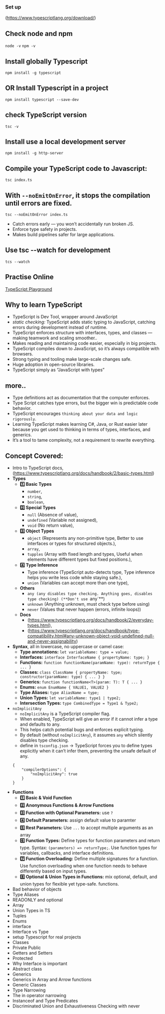 ### Set up
(https://www.typescriptlang.org/download/)

## Check node and npm
`node -v`
`npm -v`

## Install globally Typescript
`npm install -g typescript`

## OR Install Typescript in a project
`npm install typescript --save-dev`

## check TypeScript version
`tsc -v`

## Install use a local development server
`npm install -g http-server`

## Compile your TypeScript code to Javascript:
`tsc index.ts`

## With `--noEmitOnError`, it stops the compilation until errors are fixed.
`tsc --noEmitOnError index.ts`

- Catch errors early — you won’t accidentally run broken JS.
- Enforce type safety in projects.
- Makes build pipelines safer for large applications.

## Use tsc --watch for development 
`tcs --watch`

## Practise Online
[TypeScript Playground](https://www.typescriptlang.org/play/)

## Why to learn TypeScript

- TypeScript is Dev Tool, wrapper around JavaScript
- *static checking:* TypeScript adds static typing to JavaScript, catching errors during development instead of runtime.
- TypeScript enforces structure with interfaces, types, and classes — making teamwork and scaling smoother..
- Makes reading and maintaining code easier, especially in big projects.
- TypeScript compiles down to JavaScript, so it’s always compatible with browsers.
- Strong typing and tooling make large-scale changes safe.
- Huge adoption in open-source libraries.
- TypeScript simply as “JavaScript with types”

## more..
- Type definitions act as documentation that the computer enforces.
- Type Script catches type errors, but the bigger win is predictable code behavior.
- TypeScript encourages `thinking about your data and logic rigorously`.
- Learning TypeScript makes learning C#, Java, or Rust easier later because you get used to thinking in terms of types, interfaces, and generics.
- It’s a tool to tame complexity, not a requirement to rewrite everything.

## Concept Covered:

- Intro to TypeScript docs, (https://www.typescriptlang.org/docs/handbook/2/basic-types.html)
- **Types** 
    - **1️⃣ Basic Types**
        - `number`, 
        - `string`, 
        - `boolean`, 
    - **2️⃣ Special Types**
        - `null` (Absence of value), 
        - `undefined` (Variable not assigned), 
        - `void` (No return value), 
    - **3️⃣ Object Types**
        - `object` (Represents any non-primitive type, Better to use interfaces or types for structured objects.), 
        - `array`, 
        - `tupples` (Array with fixed length and types, Useful when elements have different types but fixed positions.), 
    - **4️⃣ Type Inference**
        - Type inference (TypeScript auto-detects type, Type inference helps you write less code while staying safe.),  
        - `union` (Variables can accept more than one type), 
    - **Others**    
      - `any (any disables type checking. Anything goes, disables type checking) (**Don't use `any`**)
      - `unknown` (Anything unknown, must check type before using)
      - `never` (Values that never happen (errors, infinite loops))
    - **Docs**
      - (https://www.typescriptlang.org/docs/handbook/2/everyday-types.html), 
      - (https://www.typescriptlang.org/docs/handbook/type-compatibility.html#any-unknown-object-void-undefined-null-and-never-assignability)
- **Syntax**, all in lowercase, no uppercase or camel case:
    - **Type annotations:** `let variableName: type = value;`
    - **Interfaces:** `interface InterfaceName { propertyName: type; }`
    - **Functions:** `function functionName(paramName: type): returnType { ... }`
    - **Classes:** `class ClassName { propertyName: type; constructor(paramName: type) { ... } }`
    - **Generics:** `function functionName<T>(param: T): T { ... }`
    - **Enums:** `enum EnumName { VALUE1, VALUE2 }`
    - **Type Aliases:** `type AliasName = type;`
    - **Union Types:** `let variableName: type1 | type2;`
    - **Intersection Types:** `type CombinedType = Type1 & Type2;`
- `noImplicitAny` 
    - `noImplicitAny` is a TypeScript compiler flag.
    - When enabled, TypeScript will give an error if it cannot infer a type and defaults to any.
    - This helps catch potential bugs and enforces explicit typing.
    - By default (without `noImplicitAny`), it assumes `any` which silently disables type checking.
    - define in `tsconfig.json` → TypeScript forces you to define types explicitly when it can’t infer them, preventing the unsafe default of any.
    ```
    {
        "compilerOptions": {
            "noImplicitAny": true
        }
    }
    ``` 
- **Functions**
    - **1️⃣ Basic & Void Function**
    - **2️⃣ Anonymous Functions & Arrow Functions**
    - **3️⃣ Function with Optional Parameters:** use `?`
    - **4️⃣ Default Parameters:** assign default value to paramter
    - **5️⃣ Rest Parameters:** Use `...` to accept multiple arguments as an array
    - **6️⃣ Function Types:** Define types for function parameters and return type. Syntax: `(parameters) => returnType;`. Use function types for variables, callbacks, and interface definitions.
    - **7️⃣ Function Overloading:** Define multiple signatures for a function. Use function overloading when one function needs to behave differently based on input types.
    - **8️⃣ Optional & Union Types in Functions:** mix optional, default, and union types for flexible yet type-safe. functions.
- Bad behavior of objects
- Type Aliases
- READONLY and optional
- Array
- Union Types in TS
- Tuples
- Enums
- interface
- Interface vs Type
- setup Typescript for real projects
- Classes
- Private Public
- Getters and Setters
- Protected
- Why Interface is important
- Abstract class
- Generics
- Generics in Array and Arrow functions
- Generic Classes
- Type Narrowing
- The in operator narrowing
- Instanceof and Type Predicates
- Discriminated Union and Exhaustiveness Checking with never